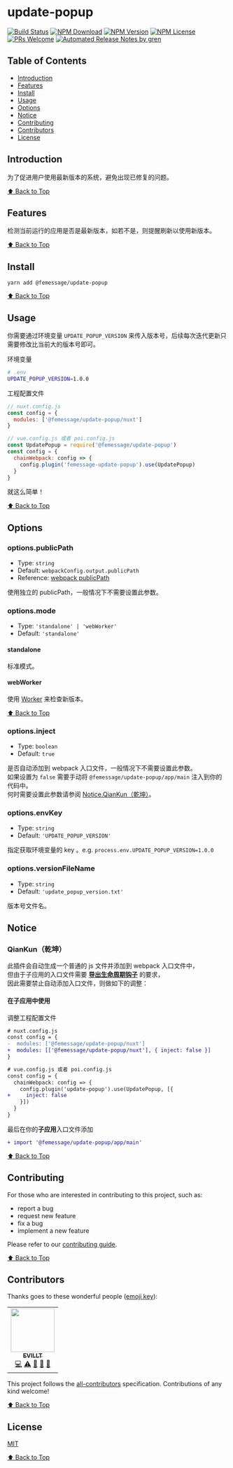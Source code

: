 # update-popup

[![Build Status](https://badgen.net/travis/FEMessage/update-popup/master)](https://travis-ci.com/FEMessage/update-popup)
[![NPM Download](https://badgen.net/npm/dm/@femessage/update-popup)](https://www.npmjs.com/package/@femessage/update-popup)
[![NPM Version](https://badge.fury.io/js/%40femessage%2Fupdate-popup.svg)](https://www.npmjs.com/package/@femessage/update-popup)
[![NPM License](https://badgen.net/npm/license/@femessage/update-popup)](https://github.com/FEMessage/update-popup/blob/master/LICENSE)
[![PRs Welcome](https://img.shields.io/badge/PRs-welcome-brightgreen.svg)](https://github.com/FEMessage/update-popup/pulls)
[![Automated Release Notes by gren](https://img.shields.io/badge/%F0%9F%A4%96-release%20notes-00B2EE.svg)](https://github-tools.github.io/github-release-notes/)

## Table of Contents

- [Introduction](#introduction)
- [Features](#features)
- [Install](#install)
- [Usage](#usage)
- [Options](#options)
- [Notice](#notice)
- [Contributing](#contributing)
- [Contributors](#contributors)
- [License](#license)

## Introduction

为了促进用户使用最新版本的系统，避免出现已修复的问题。

[⬆ Back to Top](#table-of-contents)

## Features

检测当前运行的应用是否是最新版本，如若不是，则提醒刷新以使用新版本。

[⬆ Back to Top](#table-of-contents)

## Install

```console
yarn add @femessage/update-popup
```

[⬆ Back to Top](#table-of-contents)

## Usage

你需要通过环境变量 `UPDATE_POPUP_VERSION` 来传入版本号，后续每次迭代更新只需要修改比当前大的版本号即可。

环境变量

```bash
# .env
UPDATE_POPUP_VERSION=1.0.0
```

工程配置文件

```js
// nuxt.config.js
const config = {
  modules: ['@femessage/update-popup/nuxt']
}

// vue.config.js 或者 poi.config.js
const UpdatePopup = require('@femessage/update-popup')
const config = {
  chainWebpack: config => {
    config.plugin('femessage-update-popup').use(UpdatePopup)
  }
}
```

就这么简单！

[⬆ Back to Top](#table-of-contents)

## Options

### options.publicPath

- Type: `string`
- Default: `webpackConfig.output.publicPath`
- Reference: [webpack publicPath](https://webpack.docschina.org/configuration/output/#outputpublicpath)

使用独立的 publicPath，一般情况下不需要设置此参数。

### options.mode

- Type: `'standalone' | 'webWorker'`
- Default: `'standalone'`

#### standalone

标准模式。

#### webWorker

使用 [Worker](https://developer.mozilla.org/zh-CN/docs/Web/API/Worker/Worker) 来检查新版本。

[⬆ Back to Top](#table-of-contents)

### options.inject

- Type: `boolean`
- Default: `true`

是否自动添加到 webpack 入口文件，一般情况下不需要设置此参数。  
如果设置为 `false` 需要手动将 `@femessage/update-popup/app/main` 注入到你的代码中。  
何时需要设置此参数请参阅 [Notice.QianKun（乾坤）](#qiankun乾坤)。

### options.envKey

- Type: `string`
- Default: `'UPDATE_POPUP_VERSION'`

指定获取环境变量的 key 。e.g. `process.env.UPDATE_POPUP_VERSION=1.0.0`

### options.versionFileName

- Type: `string`
- Default: `'update_popup_version.txt'`

版本号文件名。

## Notice

### QianKun（乾坤）

此插件会自动生成一个普通的 js 文件并添加到 webpack 入口文件中，  
但由于子应用的入口文件需要 **[导出生命周期钩子](https://qiankun.umijs.org/zh/guide/getting-started#1-%E5%AF%BC%E5%87%BA%E7%9B%B8%E5%BA%94%E7%9A%84%E7%94%9F%E5%91%BD%E5%91%A8%E6%9C%9F%E9%92%A9%E5%AD%90)** 的要求，  
因此需要禁止自动添加入口文件，则做如下的调整：

#### 在子应用中使用

调整工程配置文件

```diff
# nuxt.config.js
const config = {
-  modules: ['@femessage/update-popup/nuxt']
+  modules: [['@femessage/update-popup/nuxt'], { inject: false }]
}

# vue.config.js 或者 poi.config.js
const config = {
  chainWebpack: config => {
    config.plugin('update-popup').use(UpdatePopup, [{
+     inject: false
    }])
  }
}
```

最后在你的**子应用**入口文件添加

```diff
+ import '@femessage/update-popup/app/main'
```

[⬆ Back to Top](#table-of-contents)

## Contributing

For those who are interested in contributing to this project, such as:

- report a bug
- request new feature
- fix a bug
- implement a new feature

Please refer to our [contributing guide](https://github.com/FEMessage/.github/blob/master/CONTRIBUTING.md).

[⬆ Back to Top](#table-of-contents)

## Contributors

Thanks goes to these wonderful people ([emoji key](https://allcontributors.org/docs/en/emoji-key)):

<!-- ALL-CONTRIBUTORS-LIST:START - Do not remove or modify this section -->
<!-- prettier-ignore-start -->
<!-- markdownlint-disable -->
<table>
  <tr>
    <td align="center"><a href="https://evila.me/"><img src="https://avatars3.githubusercontent.com/u/19513289?v=4?s=100" width="100px;" alt=""/><br /><sub><b>EVILLT</b></sub></a><br /><a href="https://github.com/FEMessage/update-popup/commits?author=evillt" title="Code">💻</a> <a href="https://github.com/FEMessage/update-popup/commits?author=evillt" title="Tests">⚠️</a> <a href="#ideas-evillt" title="Ideas, Planning, & Feedback">🤔</a> <a href="https://github.com/FEMessage/update-popup/commits?author=evillt" title="Documentation">📖</a> <a href="#maintenance-evillt" title="Maintenance">🚧</a></td>
  </tr>
</table>

<!-- markdownlint-enable -->
<!-- prettier-ignore-end -->

<!-- ALL-CONTRIBUTORS-LIST:END -->

This project follows the [all-contributors](https://github.com/all-contributors/all-contributors) specification. Contributions of any kind welcome!

[⬆ Back to Top](#table-of-contents)

## License

[MIT](./LICENSE)

[⬆ Back to Top](#table-of-contents)

